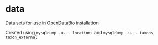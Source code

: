 # data
Data sets for use in OpenDataBio installation

Created using `mysqldump -u... locations` and `mysqldump -u... taxons taxon_external`
